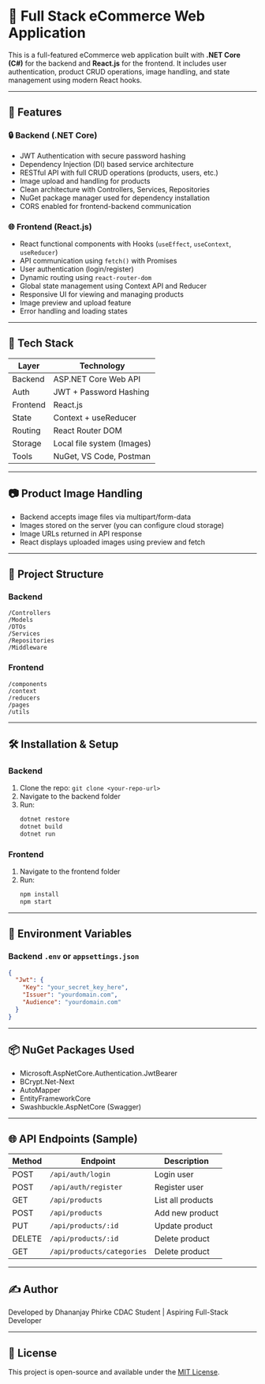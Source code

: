 
# 🛒 Full Stack eCommerce Web Application

This is a full-featured eCommerce web application built with **.NET Core (C#)** for the backend and **React.js** for the frontend. It includes user authentication, product CRUD operations, image handling, and state management using modern React hooks.

---

## 📌 Features

### 🔒 Backend (.NET Core)
- JWT Authentication with secure password hashing
- Dependency Injection (DI) based service architecture
- RESTful API with full CRUD operations (products, users, etc.)
- Image upload and handling for products
- Clean architecture with Controllers, Services, Repositories
- NuGet package manager used for dependency installation
- CORS enabled for frontend-backend communication

### 🌐 Frontend (React.js)
- React functional components with Hooks (`useEffect`, `useContext`, `useReducer`)
- API communication using `fetch()` with Promises
- User authentication (login/register)
- Dynamic routing using `react-router-dom`
- Global state management using Context API and Reducer
- Responsive UI for viewing and managing products
- Image preview and upload feature
- Error handling and loading states

---

## 🚀 Tech Stack

| Layer     | Technology             |
|-----------|------------------------|
| Backend   | ASP.NET Core Web API   |
| Auth      | JWT + Password Hashing |
| Frontend  | React.js               |
| State     | Context + useReducer   |
| Routing   | React Router DOM       |
| Storage   | Local file system (Images) |
| Tools     | NuGet, VS Code, Postman|

---

## 📷 Product Image Handling

- Backend accepts image files via multipart/form-data
- Images stored on the server (you can configure cloud storage)
- Image URLs returned in API response
- React displays uploaded images using preview and fetch

---

## 📁 Project Structure

### Backend
```
/Controllers
/Models
/DTOs
/Services
/Repositories
/Middleware
```

### Frontend
```
/components
/context
/reducers
/pages
/utils
```

---

## 🛠 Installation & Setup

### Backend
1. Clone the repo: `git clone <your-repo-url>`
2. Navigate to the backend folder
3. Run:
   ```bash
   dotnet restore
   dotnet build
   dotnet run
   ```

### Frontend
1. Navigate to the frontend folder
2. Run:
   ```bash
   npm install
   npm start
   ```

---

## 🔐 Environment Variables

### Backend `.env` or `appsettings.json`
```json
{
  "Jwt": {
    "Key": "your_secret_key_here",
    "Issuer": "yourdomain.com",
    "Audience": "yourdomain.com"
  }
}
```

---

## 📦 NuGet Packages Used

- Microsoft.AspNetCore.Authentication.JwtBearer
- BCrypt.Net-Next
- AutoMapper
- EntityFrameworkCore
- Swashbuckle.AspNetCore (Swagger)

---

## 🌐 API Endpoints (Sample)

| Method | Endpoint                  | Description           |
|--------|---------------------------|-----------------------|
| POST   | `/api/auth/login`         | Login user            |
| POST   | `/api/auth/register`      | Register user         |
| GET    | `/api/products`           | List all products     |
| POST   | `/api/products`           | Add new product       |
| PUT    | `/api/products/:id`	     | Update product        |
| DELETE | `/api/products/:id`       | Delete product        |
| GET    | `/api/products/categories`| Delete product        |

---



## ✍️ Author

Developed by Dhananjay Phirke 
CDAC Student | Aspiring Full-Stack Developer

---

## 📄 License

This project is open-source and available under the [MIT License](LICENSE).
